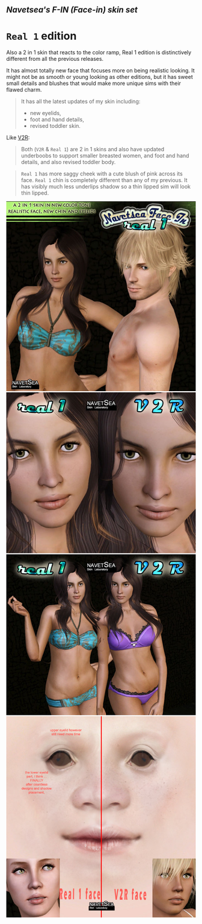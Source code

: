 ## _Navetsea's F-IN (Face-in) skin set_
# `Real 1` edition

Also a 2 in 1 skin that reacts to the color ramp, Real 1 edition is distinctively different from all the previous releases.

It has almost totally new face that focuses more on being realistic looking. It might not be as smooth or young looking as other editions, but it has sweet small details and blushes that would make more unique sims with their flawed charm.

> It has all the latest updates of my skin including:
> * new eyelids,
> * foot and hand details,
> * revised toddler skin.

Like [V2R](/mods/08%20V2R):
> Both (`V2R` & `Real 1`) are 2 in 1 skins and also have updated underboobs to support smaller breasted women, and foot and hand details, and also revised toddler body.

> `Real 1` has more saggy cheek with a cute blush of pink across its face. `Real 1` chin is completely different than any of my previous. It has visibly much less underlips shadow so a thin lipped sim will look thin lipped.

![Real1-1](/_PREVIEW/09%20Real1.jpg)
![V2R/Real1-1](/_PREVIEW/08%20V2R-Real1-1.jpeg)
![V2R/Real1-2](/_PREVIEW/08%20V2R-Real1-2.jpeg)
![V2R/Real1-3](/_PREVIEW/08%20V2R-Real1-3.jpg)

